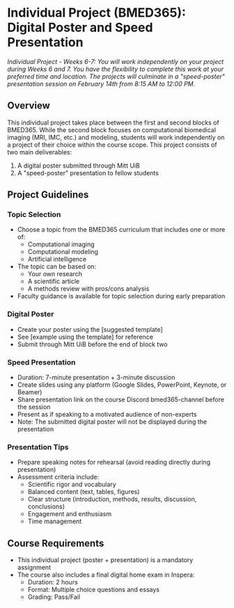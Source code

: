 # Individual Project (BMED365): Digital Poster and Speed Presentation

_Individual Project - Weeks 6-7:  You will work independently on your project during Weeks 6 and 7. 
You have the flexibility to complete this work at your preferred time and location. The projects will culminate in a "speed-poster" presentation session on February 14th from 8:15 AM to 12:00 PM._

## Overview
This individual project takes place between the first and second blocks of BMED365. While the second block focuses on computational biomedical imaging (MRI, IMC, etc.) and modeling, students will work independently on a project of their choice within the course scope. This project consists of two main deliverables:
1. A digital poster submitted through Mitt UiB
2. A "speed-poster" presentation to fellow students

## Project Guidelines

### Topic Selection
* Choose a topic from the BMED365 curriculum that includes one or more of:
  * Computational imaging
  * Computational modeling
  * Artificial intelligence
* The topic can be based on:
  * Your own research
  * A scientific article
  * A methods review with pros/cons analysis
* Faculty guidance is available for topic selection during early preparation

### Digital Poster
* Create your poster using the [suggested template]
* See [example using the template] for reference
* Submit through Mitt UiB before the end of block two

### Speed Presentation
* Duration: 7-minute presentation + 3-minute discussion
* Create slides using any platform (Google Slides, PowerPoint, Keynote, or Beamer)
* Share presentation link on the course Discord bmed365-channel before the session
* Present as if speaking to a motivated audience of non-experts
* Note: The submitted digital poster will not be displayed during the presentation

### Presentation Tips
* Prepare speaking notes for rehearsal (avoid reading directly during presentation)
* Assessment criteria include:
  * Scientific rigor and vocabulary
  * Balanced content (text, tables, figures)
  * Clear structure (introduction, methods, results, discussion, conclusions)
  * Engagement and enthusiasm
  * Time management

## Course Requirements
* This individual project (poster + presentation) is a mandatory assignment
* The course also includes a final digital home exam in Inspera:
  * Duration: 2 hours
  * Format: Multiple choice questions and essays
  * Grading: Pass/Fail

